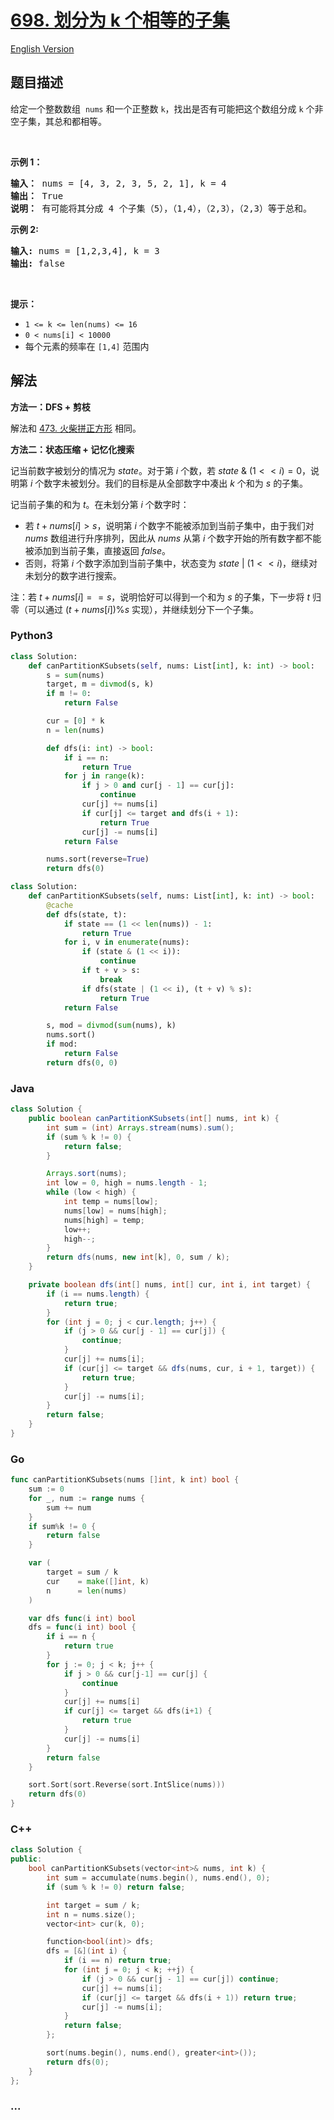 # [698. 划分为 k 个相等的子集](https://leetcode.cn/problems/partition-to-k-equal-sum-subsets)

[English Version](/solution/0600-0699/0698.Partition%20to%20K%20Equal%20Sum%20Subsets/README_EN.md)

## 题目描述

<!-- 这里写题目描述 -->

<p>给定一个整数数组&nbsp;&nbsp;<code>nums</code> 和一个正整数 <code>k</code>，找出是否有可能把这个数组分成 <code>k</code> 个非空子集，其总和都相等。</p>

<p>&nbsp;</p>

<p><strong>示例 1：</strong></p>

<pre>
<strong>输入：</strong> nums = [4, 3, 2, 3, 5, 2, 1], k = 4
<strong>输出：</strong> True
<strong>说明：</strong> 有可能将其分成 4 个子集（5），（1,4），（2,3），（2,3）等于总和。</pre>

<p><strong>示例 2:</strong></p>

<pre>
<strong>输入:</strong> nums = [1,2,3,4], k = 3
<strong>输出:</strong> false</pre>

<p>&nbsp;</p>

<p><strong>提示：</strong></p>

<ul>
	<li><code>1 &lt;= k &lt;= len(nums) &lt;= 16</code></li>
	<li><code>0 &lt; nums[i] &lt; 10000</code></li>
	<li>每个元素的频率在 <code>[1,4]</code> 范围内</li>
</ul>

## 解法

<!-- 这里可写通用的实现逻辑 -->

**方法一：DFS + 剪枝**

解法和 [473. 火柴拼正方形](/solution/0400-0499/0473.Matchsticks%20to%20Square/README.md) 相同。

**方法二：状态压缩 + 记忆化搜索**

记当前数字被划分的情况为 $state$。对于第 $i$ 个数，若 $state \ \& \ (1<<i)=0$，说明第 $i$ 个数字未被划分。我们的目标是从全部数字中凑出 $k$ 个和为 $s$ 的子集。

记当前子集的和为 $t$。在未划分第 $i$ 个数字时：

-   若 $t+nums[i]>s$，说明第 $i$ 个数字不能被添加到当前子集中，由于我们对 $nums$ 数组进行升序排列，因此从 $nums$ 从第 $i$ 个数字开始的所有数字都不能被添加到当前子集，直接返回 $false$。
-   否则，将第 $i$ 个数字添加到当前子集中，状态变为 $state \ |\ (1<<i)$，继续对未划分的数字进行搜索。

注：若 $t+nums[i]==s$，说明恰好可以得到一个和为 $s$ 的子集，下一步将 $t$ 归零（可以通过 $(t+nums[i]) \%s$ 实现），并继续划分下一个子集。

<!-- tabs:start -->

### **Python3**

<!-- 这里可写当前语言的特殊实现逻辑 -->

```python
class Solution:
    def canPartitionKSubsets(self, nums: List[int], k: int) -> bool:
        s = sum(nums)
        target, m = divmod(s, k)
        if m != 0:
            return False

        cur = [0] * k
        n = len(nums)

        def dfs(i: int) -> bool:
            if i == n:
                return True
            for j in range(k):
                if j > 0 and cur[j - 1] == cur[j]:
                    continue
                cur[j] += nums[i]
                if cur[j] <= target and dfs(i + 1):
                    return True
                cur[j] -= nums[i]
            return False

        nums.sort(reverse=True)
        return dfs(0)
```

```python
class Solution:
    def canPartitionKSubsets(self, nums: List[int], k: int) -> bool:
        @cache
        def dfs(state, t):
            if state == (1 << len(nums)) - 1:
                return True
            for i, v in enumerate(nums):
                if (state & (1 << i)):
                    continue
                if t + v > s:
                    break
                if dfs(state | (1 << i), (t + v) % s):
                    return True
            return False

        s, mod = divmod(sum(nums), k)
        nums.sort()
        if mod:
            return False
        return dfs(0, 0)
```

### **Java**

<!-- 这里可写当前语言的特殊实现逻辑 -->

```java
class Solution {
    public boolean canPartitionKSubsets(int[] nums, int k) {
        int sum = (int) Arrays.stream(nums).sum();
        if (sum % k != 0) {
            return false;
        }

        Arrays.sort(nums);
        int low = 0, high = nums.length - 1;
        while (low < high) {
            int temp = nums[low];
            nums[low] = nums[high];
            nums[high] = temp;
            low++;
            high--;
        }
        return dfs(nums, new int[k], 0, sum / k);
    }

    private boolean dfs(int[] nums, int[] cur, int i, int target) {
        if (i == nums.length) {
            return true;
        }
        for (int j = 0; j < cur.length; j++) {
            if (j > 0 && cur[j - 1] == cur[j]) {
                continue;
            }
            cur[j] += nums[i];
            if (cur[j] <= target && dfs(nums, cur, i + 1, target)) {
                return true;
            }
            cur[j] -= nums[i];
        }
        return false;
    }
}
```

### **Go**

```go
func canPartitionKSubsets(nums []int, k int) bool {
	sum := 0
	for _, num := range nums {
		sum += num
	}
	if sum%k != 0 {
		return false
	}

	var (
		target = sum / k
		cur    = make([]int, k)
		n      = len(nums)
	)

	var dfs func(i int) bool
	dfs = func(i int) bool {
		if i == n {
			return true
		}
		for j := 0; j < k; j++ {
			if j > 0 && cur[j-1] == cur[j] {
				continue
			}
			cur[j] += nums[i]
			if cur[j] <= target && dfs(i+1) {
				return true
			}
			cur[j] -= nums[i]
		}
		return false
	}

	sort.Sort(sort.Reverse(sort.IntSlice(nums)))
	return dfs(0)
}
```

### **C++**

```cpp
class Solution {
public:
    bool canPartitionKSubsets(vector<int>& nums, int k) {
        int sum = accumulate(nums.begin(), nums.end(), 0);
        if (sum % k != 0) return false;

        int target = sum / k;
        int n = nums.size();
        vector<int> cur(k, 0);

        function<bool(int)> dfs;
        dfs = [&](int i) {
            if (i == n) return true;
            for (int j = 0; j < k; ++j) {
                if (j > 0 && cur[j - 1] == cur[j]) continue;
                cur[j] += nums[i];
                if (cur[j] <= target && dfs(i + 1)) return true;
                cur[j] -= nums[i];
            }
            return false;
        };

        sort(nums.begin(), nums.end(), greater<int>());
        return dfs(0);
    }
};
```

### **...**

```

```

<!-- tabs:end -->
